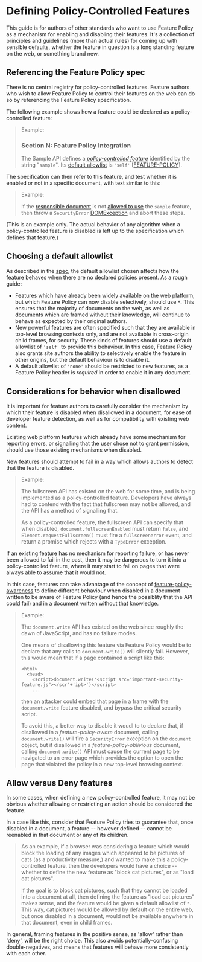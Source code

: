 # Defining Policy-Controlled Features

This guide is for authors of other standards who want to use Feature Policy as
a mechanism for enabling and disabling their features. It's a collection of
principles and guidelines (more than actual rules) for coming up with sensible
defaults, whether the feature in question is a long standing feature on the
web, or something brand new.

## Referencing the Feature Policy spec

There is no central registry for policy-controlled features. Feature authors who
wish to allow Feature Policy to control their features on the web can do so by
referencing the Feature Policy specification.

The following example shows how a feature could be declared as a
policy-controlled feature:

> Example:
>
>### Section N: Feature Policy Integration
> The Sample API defines a [*policy-controlled feature*](https://w3c.github.io/webappsec-feature-policy/#policy-controlled-feature)
> identified by the string "`sample`". Its [default allowlist](https://w3c.github.io/webappsec-feature-policy/#default-allowlist)
> is `'self'` \[[FEATURE-POLICY](https://w3c.github.io/webappsec-feature-policy/)\].

The specification can then refer to this feature, and test whether it is enabled
or not in a specific document, with text similar to this:

> Example:
>
> If the [responsible document](https://html.spec.whatwg.org/multipage/webappapis.html#responsible-document)
> is not [allowed to use](https://html.spec.whatwg.org/multipage/iframe-embed-object.html#allowed-to-use)
> the `sample` feature, then throw a `SecurityError`
> [DOMException](https://heycam.github.io/webidl/#dfn-DOMException) and abort these steps.

(This is an example only. The actual behavior of any algorithm when a
policy-controlled feature is disabled is left up to the specification which
defines that feature.)

## Choosing a default allowlist

As described in the
[spec](https://w3c.github.io/webappsec-feature-policy/#default-allowlists), the default
allowlist chosen affects how the feature behaves when there are no declared
policies present. As a rough guide:

* Features which have already been widely available on the web platform, but
which Feature Policy can now disable selectively, should use `*`. This
ensures that the majority of documents on the web, as well as documents which
are framed without their knowledge, will continue to behave as expected by
their original authors.
* New powerful features are often specified such that they are available in
top-level browsing contexts only, and are not available in cross-origin child
frames, for security. These kinds of features should use a default allowlist of
`'self'` to provide this behaviour. In this case, Feature Policy also grants
site authors the ability to selectively enable the feature in other origins,
but the default behaviour is to disable it.
* A default allowlist of `'none'` should be restricted to new features, as a
Feature Policy header is *required* in order to enable it in any document.

## Considerations for behavior when disallowed

It is important for feature authors to carefully consider the mechanism by
which their feature is disabled when disallowed in a document, for ease of
developer feature detection, as well as for compatibility with existing web
content.

Existing web platform features which already have some mechanism for reporting
errors, or signalling that the user chose not to grant permission, should use
those existing mechanisms when disabled.

New features should attempt to fail in a way which allows authors to detect
that the feature is disabled.

> Example:
>
> The fullscreen API has existed on the web for some time, and is being
> implemented as a policy-controlled feature. Developers have always had to
> contend with the fact that fullscreen may not be allowed, and the API has a
> method of signalling that.
>
> As a policy-controlled feature, the fullscreen API can specify that when
> disabled, `document.fullscreenEnabled` must return `false`, and
> `Element.requestFullscreen()` must fire a `fullscreenerror` event, and return
> a promise which rejects with a `TypeError` exception.

If an existing feature has no mechanism for reporting failure, or has never been
allowed to fail in the past, then it may be dangerous to turn it into a
policy-controlled feature, where it may start to fail on pages that were always
able to assume that it would not.

In this case, features can take advantage of the concept of
[feature-policy-awareness](https://w3c.github.io/webappsec-feature-policy/#feature-policy-aware)
to define different behaviour when disabled in a document written to be aware of
Feature Policy (and hence the possiblity that the API could fail) and in a
document written without that knowledge.

> Example:
>
> The `document.write` API has existed on the web since roughly the dawn of
> JavaScript, and has no failure modes.
>
> One means of disallowing this feature via Feature Policy would be to declare that
> any calls to `document.write()` will silently fail. However, this would mean that
> if a page contained a script like this:
>
>     <html>
>       <head>
>         <script>document.write('<script src="important-security-feature.js"></scr'+'ipt>')</script>
>         ...
>
> then an attacker could embed that page in a frame with the `document.write`
> feature disabled, and bypass the critical security script.
>
> To avoid this, a better way to disable it woudl to to declare that, if
> disallowed in a *feature-policy-aware* document, calling `document.write()` will
> fire a `SecurityError` exception on the `document` object, but if disallowed in
> a *feature-policy-oblivious* document, calling `document.write()` API must cause
> the current page to be navigated to an error page which provides the option to open
> the page that violated the policy in a new top-level browsing context.

## Allow versus Deny features

In some cases, when defining a new policy-controlled feature, it may not be
obvious whether allowing or restricting an action should be considered the
feature.

In a case like this, consider that Feature Policy tries to guarantee that, once
disabled in a document, a feature -- however defined -- cannot be reenabled in
that document or any of its children.

> As an example, if a browser was considering a feature which would block the
> loading of any images which appeared to be pictures of cats (as a
> productivity measure,) and wanted to make this a policy-controlled feature,
> then the developers would have a choice -- whether to define the new feature
> as "block cat pictures", or as "load cat pictures".
>
> If the goal is to block cat pictures, such that they cannot be loaded into a
> document at all, then defining the feature as "load cat pictures" makes
> sense, and the feature would be given a default allowlist of `*`. This way,
> cat pictures would be allowed by default on the entire web, but once disabled
> in a document, would not be available anywhere in that document, even in
> child frames.

In general, framing features in the positive sense, as 'allow' rather than 'deny',
will be the right choice. This also avoids potentially-confusing double-negatives,
and means that features will behave more consistently with each other.
